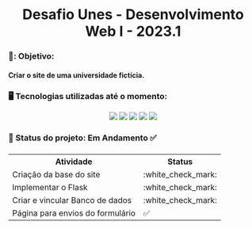 <h1 align="center"> Desafio Unes - Desenvolvimento Web I - 2023.1 </h1>

<h3> 🎯: Objetivo: </h3>
<h4> Criar o site de uma universidade fictícia. </h4>

<h3> 🖥️ Tecnologias utilizadas até o momento: </h3>
<div align="center">
    <img src="https://img.shields.io/badge/HTML-239120?style=for-the-badge&logo=html5&logoColor=white&color=CCA9DD"/>
    <img src="https://img.shields.io/badge/CSS-239120?&style=for-the-badge&logo=css3&logoColor=white&color=CCA9DD"/>
    <img src="https://img.shields.io/badge/Python-3776AB?style=for-the-badge&logo=python&logoColor=white&color=CCA9DD"/>
    <img src="https://img.shields.io/badge/Flask-000000?style=for-the-badge&logo=flask&logoColor=white&color=CCA9DD"/>
    <img src="https://img.shields.io/badge/MySQL-151515?style=for-the-badge&logo=mysql&logoColor=white&color=CCA9DD"/>
</div>

<h3> 📌 Status do projeto: Em Andamento ✅ <h3>

<table>
  <tr>
      <th>Atividade</th>
      <th>Status</th>
    </tr>
    <tr>
      <td> Criação da base do site </td>
      <td> :white_check_mark: </td>
    </tr>
    <tr>
      <td> Implementar o Flask </td>
      <td> :white_check_mark: </td>
    </tr>
    <tr>
      <td> Criar e vincular Banco de dados</td>
      <td> :white_check_mark: </td>
    </tr>
    <tr>
        <td> Página para envios do formulário </td>
        <td> ✅ </td>
    </tr>
  </table>
